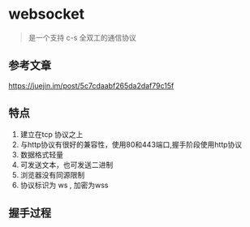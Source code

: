 # websocket

> 是一个支持 c-s 全双工的通信协议

## 参考文章
https://juejin.im/post/5c7cdaabf265da2daf79c15f

## 特点
1. 建立在tcp 协议之上 
2. 与http协议有很好的兼容性，使用80和443端口,握手阶段使用http协议
3. 数据格式轻量
4. 可发送文本，也可发送二进制
5. 浏览器没有同源限制
6. 协议标识为 ws , 加密为wss 

## 握手过程
